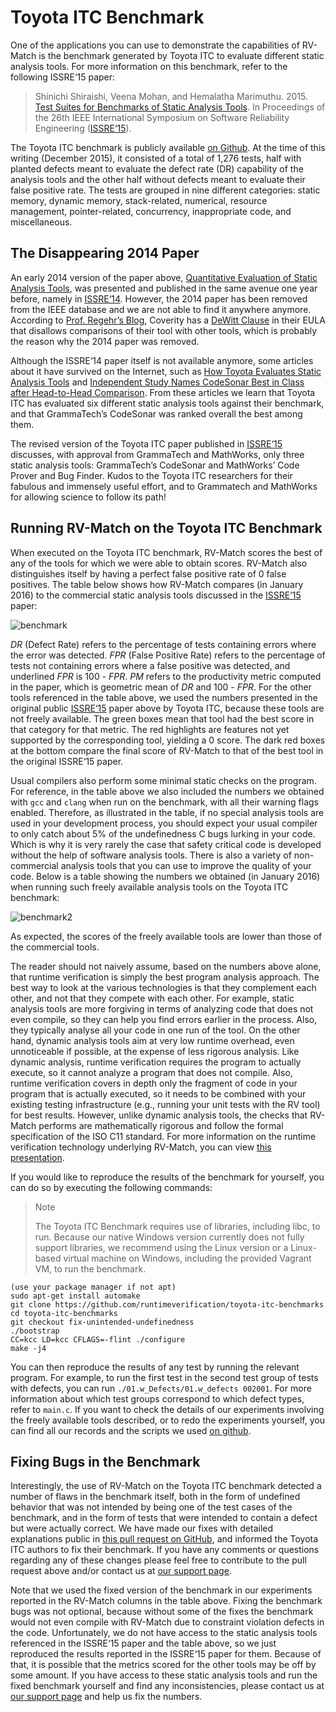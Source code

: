 # Toyota ITC Benchmark

One of the applications you can use to demonstrate the capabilities of RV-Match is the benchmark generated by Toyota ITC to evaluate different static analysis tools. For more information on this benchmark, refer to the following ISSRE‘15 paper:

> Shinichi Shiraishi, Veena Mohan, and Hemalatha Marimuthu. 2015. [Test Suites for Benchmarks of Static Analysis Tools](https://www.researchgate.net/publication/283548090_Test_Suites_for_Benchmarks_of_Static_Analysis_Tools). In Proceedings of the 26th IEEE International Symposium on Software Reliability Engineering ([ISSRE‘15](http://issre.net/indtrack)).

The Toyota ITC benchmark is publicly available [on Github](https://github.com/regehr/itc-benchmarks/). At the time of this writing (December 2015), it consisted of a total of 1,276 tests, half with planted defects meant to evaluate the defect rate (DR) capability of the analysis tools and the other half without defects meant to evaluate their false positive rate. The tests are grouped in nine different categories: static memory, dynamic memory, stack-related, numerical, resource management, pointer-related, concurrency, inappropriate code, and miscellaneous.

## The Disappearing 2014 Paper

An early 2014 version of the paper above, [Quantitative Evaluation of Static Analysis Tools](http://dx.doi.org/10.1109/ISSREW.2014.62), was presented and published in the same avenue one year before, namely in [ISSRE‘14](http://2014.issre.net/industry-papers.html). However, the 2014 paper has been removed from the IEEE database and we are not able to find it anywhere anymore. According to [Prof. Regehr’s Blog](http://blog.regehr.org/archives/1217), Coverity has a [DeWitt Clause](http://sqlmag.com/sql-server/devils-dewitt-clause) in their EULA that disallows comparisons of their tool with other tools, which is probably the reason why the 2014 paper was removed.

Although the ISSRE‘14 paper itself is not available anymore, some articles about it have survived on the Internet, such as [How Toyota Evaluates Static Analysis Tools](http://www.embedded.com/electronics-blogs/cole-bin/4440131/How-Toyota-evaluates-static-analysis-tools) and [Independent Study Names CodeSonar Best in Class after Head-to-Head Comparison](http://www.prnewswire.com/news-releases/independent-study-names-codesonar-best-in-class-after-head-to-head-comparison-300035357.html). From these articles we learn that Toyota ITC has evaluated six different static analysis tools against their benchmark, and that GrammaTech’s CodeSonar was ranked overall the best among them.

The revised version of the Toyota ITC paper published in [ISSRE‘15](https://www.researchgate.net/publication/283548090_Test_Suites_for_Benchmarks_of_Static_Analysis_Tools) discusses, with approval from GrammaTech and MathWorks, only three static analysis tools: GrammaTech’s CodeSonar and MathWorks’ Code Prover and Bug Finder. Kudos to the Toyota ITC researchers for their fabulous and immensely useful effort, and to Grammatech and MathWorks for allowing science to follow its path!

## Running RV-Match on the Toyota ITC Benchmark

When executed on the Toyota ITC benchmark, RV-Match scores the best of any of the tools for which we were able to obtain scores. RV-Match also distinguishes itself by having a perfect false positive rate of 0 false positives. The table below shows how RV-Match compares (in January 2016) to the commercial static analysis tools discussed in the [ISSRE‘15](https://www.researchgate.net/publication/283548090_Test_Suites_for_Benchmarks_of_Static_Analysis_Tools) paper:

![benchmark](https://user-images.githubusercontent.com/1908863/108987782-a3e58280-76ce-11eb-9006-2d4ef0fc1f36.png)

*DR* (Defect Rate) refers to the percentage of tests containing errors where the error was detected. *FPR* (False Positive Rate) refers to the percentage of tests not containing errors where a false positive was detected, and underlined *FPR* is 100 - *FPR*. *PM* refers to the productivity metric computed in the paper, which is geometric mean of *DR* and 100 - *FPR*. For the other tools referenced in the table above, we used the numbers presented in the original public [ISSRE‘15](https://www.researchgate.net/publication/283548090_Test_Suites_for_Benchmarks_of_Static_Analysis_Tools) paper above by Toyota ITC, because these tools are not freely available. The green boxes mean that tool had the best score in that category for that metric. The red highlights are features not yet supported by the corresponding tool, yielding a 0 score. The dark red boxes at the bottom compare the final score of RV-Match to that of the best tool in the original ISSRE‘15 paper.

Usual compilers also perform some minimal static checks on the program. For reference, in the table above we also included the numbers we obtained with `gcc` and `clang` when run on the benchmark, with all their warning flags enabled. Therefore, as illustrated in the table, if no special analysis tools are used in your development process, you should expect your usual compiler to only catch about 5% of the undefinedness C bugs lurking in your code. Which is why it is very rarely the case that safety critical code is developed without the help of software analysis tools. There is also a variety of non-commercial analysis tools that you can use to improve the quality of your code. Below is a table showing the numbers we obtained (in January 2016) when running such freely available analysis tools on the Toyota ITC benchmark:

![benchmark2](https://user-images.githubusercontent.com/1908863/108987771-a0ea9200-76ce-11eb-86d2-e9ef1ffdeb0b.png)

As expected, the scores of the freely available tools are lower than those of the commercial tools.

The reader should not naively assume, based on the numbers above alone, that runtime verification is simply the best program analysis approach. The best way to look at the various technologies is that they complement each other, and not that they compete with each other. For example, static analysis tools are more forgiving in terms of analyzing code that does not even compile, so they can help you find errors earlier in the process. Also, they typically analyse all your code in one run of the tool. On the other hand, dynamic analysis tools aim at very low runtime overhead, even unnoticeable if possible, at the expense of less rigorous analysis. Like dynamic analysis, runtime verification requires the program to actually execute, so it cannot analyze a program that does not compile. Also, runtime verification covers in depth only the fragment of code in your program that is actually executed, so it needs to be combined with your existing testing infrastructure (e.g., running your unit tests with the RV tool) for best results. However, unlike dynamic analysis tools, the checks that RV-Match performs are mathematically rigorous and follow the formal specification of the ISO C11 standard. For more information on the runtime verification technology underlying RV-Match, you can view [this presentation](https://runtimeverification.com/presentations/Technology_and_Products.pdf).

If you would like to reproduce the results of the benchmark for yourself, you can do so by executing the following commands:

> Note
> 
> The Toyota ITC Benchmark requires use of libraries, including libc, to run. Because our native Windows version currently does not fully support libraries, we recommend using the Linux version or a Linux-based virtual machine on Windows, including the provided Vagrant VM, to run the benchmark.

    (use your package manager if not apt)
    sudo apt-get install automake
    git clone https://github.com/runtimeverification/toyota-itc-benchmarks
    cd toyota-itc-benchmarks
    git checkout fix-unintended-undefinedness
    ./bootstrap
    CC=kcc LD=kcc CFLAGS=-flint ./configure
    make -j4

You can then reproduce the results of any test by running the relevant program. For example, to run the first test in the second test group of tests with defects, you can run `./01.w_Defects/01.w_defects 002001`. For more information about which test groups correspond to which defect types, refer to `main.c`. If you want to check the details of our experiments involving the freely available tools described, or to redo the experiments yourself, you can find all our records and the scripts we used [on github](https://github.com/runtimeverification/evaluation/tree/master/toyota-itc-benchmark).

## Fixing Bugs in the Benchmark

Interestingly, the use of RV-Match on the Toyota ITC benchmark detected a number of flaws in the benchmark itself, both in the form of undefined behavior that was not intended by being one of the test cases of the benchmark, and in the form of tests that were intended to contain a defect but were actually correct. We have made our fixes with detailed explanations public in [this pull request on GitHub](https://github.com/regehr/itc-benchmarks/pull/3), and informed the Toyota ITC authors to fix their benchmark. If you have any comments or questions regarding any of these changes please feel free to contribute to the pull request above and/or contact us at [our support page](https://runtimeverification.com/contact).

Note that we used the fixed version of the benchmark in our experiments reported in the RV-Match columns in the table above. Fixing the benchmark bugs was not optional, because without some of the fixes the benchmark would not even compile with RV-Match due to constraint violation defects in the code. Unfortunately, we do not have access to the static analysis tools referenced in the ISSRE‘15 paper and the table above, so we just reproduced the results reported in the ISSRE‘15 paper for them. Because of that, it is possible that the metrics scored for the other tools may be off by some amount. If you have access to these static analysis tools and run the fixed benchmark yourself and find any inconsistencies, please contact us at [our support page](https://runtimeverification.com/contact) and help us fix the numbers.
